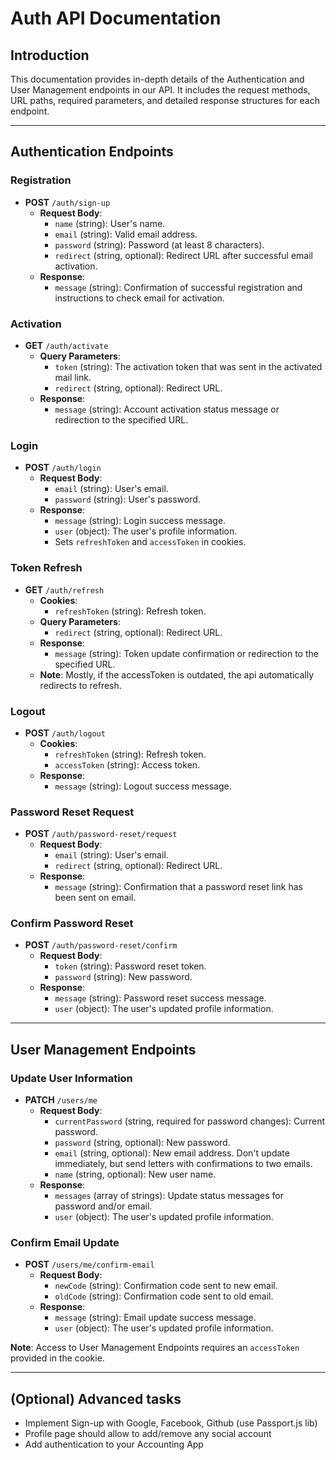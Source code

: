 # Auth API Documentation

## Introduction
This documentation provides in-depth details of the Authentication and User Management endpoints in our API. It includes the request methods, URL paths, required parameters, and detailed response structures for each endpoint.

---

## Authentication Endpoints

### Registration
- **POST** `/auth/sign-up`
  - **Request Body**: 
    - `name` (string): User's name.
    - `email` (string): Valid email address.
    - `password` (string): Password (at least 8 characters).
    - `redirect` (string, optional): Redirect URL after successful email activation.
  - **Response**: 
    - `message` (string): Confirmation of successful registration and instructions to check email for activation.

### Activation
- **GET** `/auth/activate`
  - **Query Parameters**:
    - `token` (string): The activation token that was sent in the activated mail link.
    - `redirect` (string, optional): Redirect URL.
  - **Response**: 
    - `message` (string): Account activation status message or redirection to the specified URL.

### Login
- **POST** `/auth/login`
  - **Request Body**:
    - `email` (string): User's email.
    - `password` (string): User's password.
  - **Response**: 
    - `message` (string): Login success message.
    - `user` (object): The user's profile information.
    - Sets `refreshToken` and `accessToken` in cookies.

### Token Refresh
- **GET** `/auth/refresh`
  - **Cookies**:
    - `refreshToken` (string): Refresh token.
  - **Query Parameters**:
    - `redirect` (string, optional): Redirect URL.
  - **Response**: 
    - `message` (string): Token update confirmation or redirection to the specified URL.
  - **Note**: Mostly, if the accessToken is outdated, the api automatically redirects to refresh.

### Logout
- **POST** `/auth/logout`
  - **Cookies**:
    - `refreshToken` (string): Refresh token.
    - `accessToken` (string): Access token.
  - **Response**: 
    - `message` (string): Logout success message.

### Password Reset Request
- **POST** `/auth/password-reset/request`
  - **Request Body**:
    - `email` (string): User's email.
    - `redirect` (string, optional): Redirect URL.
  - **Response**: 
    - `message` (string): Confirmation that a password reset link has been sent on email.

### Confirm Password Reset
- **POST** `/auth/password-reset/confirm`
  - **Request Body**:
    - `token` (string): Password reset token.
    - `password` (string): New password.
  - **Response**: 
    - `message` (string): Password reset success message.
    - `user` (object): The user's updated profile information.

---

## User Management Endpoints

### Update User Information
- **PATCH** `/users/me`
  - **Request Body**: 
    - `currentPassword` (string, required for password changes): Current password.
    - `password` (string, optional): New password.
    - `email` (string, optional): New email address. Don't update immediately, but send letters with confirmations to two emails.
    - `name` (string, optional): New user name.
  - **Response**: 
    - `messages` (array of strings): Update status messages for password and/or email.
    - `user` (object): The user's updated profile information.

### Confirm Email Update
- **POST** `/users/me/confirm-email`
  - **Request Body**:
    - `newCode` (string): Confirmation code sent to new email.
    - `oldCode` (string): Confirmation code sent to old email.
  - **Response**: 
    - `message` (string): Email update success message.
    - `user` (object): The user's updated profile information.

**Note**: Access to User Management Endpoints requires an `accessToken` provided in the cookie.

---

## (Optional) Advanced tasks
- Implement Sign-up with Google, Facebook, Github (use Passport.js lib)
- Profile page should allow to add/remove any social account
- Add authentication to your Accounting App
